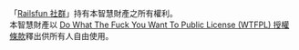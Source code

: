 「[Railsfun 社群](http://railsfun.tw)」持有本智慧財產之所有權利。  
本智慧財產以 [Do What The Fuck You Want To Public License (WTFPL) 授權條款](http://www.wtfpl.net/about/)釋出供所有人自由使用。